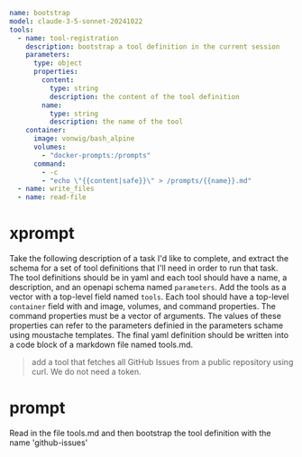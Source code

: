 ```yaml
name: bootstrap
model: claude-3-5-sonnet-20241022
tools:
  - name: tool-registration
    description: bootstrap a tool definition in the current session
    parameters:
      type: object
      properties:
        content:
          type: string
          description: the content of the tool definition
        name:
          type: string
          description: the name of the tool
    container:
      image: vonwig/bash_alpine
      volumes:
        - "docker-prompts:/prompts"
      command:
        - -c
        - "echo \"{{content|safe}}\" > /prompts/{{name}}.md"
  - name: write_files
  - name: read-file
```

# xprompt

Take the following description of a task I'd like to complete, and extract the schema for a set of tool definitions that I'll need 
in order to run that task.  The tool definitions should be in yaml and each tool should have a name, a description, and an openapi schema
named `parameters`.  Add the tools as a vector with a top-level field named `tools`. Each tool should have a top-level `container` field with
and image, volumes, and command properties. The command properties must be a vector of arguments.  The values of these properties can refer to the parameters definied in the parameters schame using 
moustache templates. The final yaml definition should be written into a code block of a markdown file named tools.md.
        
> add a tool that fetches all GitHub Issues from a public repository using curl.  We do not need a token.

# prompt

Read in the file tools.md and then bootstrap the tool definition with the name 'github-issues'
